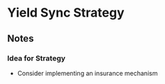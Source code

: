 # Yield Sync Strategy

## Notes

### Idea for Strategy

- Consider implementing an insurance mechanism
